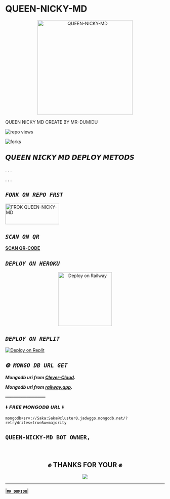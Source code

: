 # QUEEN-NICKY-MD

  <p align="center">  
  <a href="(https://telegra.ph/file/0a2f87c8fd80076d765e3.jpg)">
    <img alt="QUEEN-NICKY-MD" height="300" src="https://telegra.ph/file/0a2f87c8fd80076d765e3.jpg">
    
  
  </a>
</p>  


QUEEN NICKY MD CREATE BY MR-DUMIDU






![repo views](https://hits.seeyoufarm.com/api/count/incr/badge.svg?url=https%3A%2F%2Fgithub.com%2FQUEEN-NICKY-MD-V1%2FQUEEN-NICKY-MD&count_bg=%2379C83D&title_bg=%23555555&icon=gitpod.svg&icon_color=%23E7E7E7&title=Views&edge_flat=false)

![forks](https://img.shields.io/github/forks/QUEEN-NICKY-MD-V1/QUEEN-NICKY-MD?label=Forks&style=social)





 ## 𝙌𝙐𝙀𝙀𝙉 𝙉𝙄𝘾𝙆𝙔 𝙈𝘿 𝘿𝙀𝙋𝙇𝙊𝙔 𝙈𝙀𝙏𝙊𝘿𝙎
.
.
.

 

.
.
.
## *`FORK ON REPO FRST`*




 <a href="https://github.com/QUEEN-NICKY-MD-V1/QUEEN-NICKY-MD/fork" target="blank"><img align="center" src="https://i.imgur.com/cxaSEWe.png" alt="FROK QUEEN-NICKY-MD" height="65" width="170" /></a>




 
 ## *`SCAN ON QR`*



 
 
**[SCAN QR-CODE](https://replit.com/@QUEENNICKYMDv1/QUEEN-NICKY-MD-V1-QR?v=1)**




## *`DEPLOY ON HEROKU`*




<p align="center">
<a href="https://heroku.com/deploy?template=https://github.com/QUEENNICKYMDv1/QUEEN-NICKY-MD-ERROR-FIX-v1"><img src="https://www.herokucdn.com/deploy/button.svg" alt="Deploy on Railway" width="170px"></a>
</p>



 ## *`DEPLOY ON REPLIT`*




[![Deploy on Replit](https://repl.it/badge/github/quiec/whatsAlfa)](https://replit.com/github/QUEENNICKYMDv1/QUEEN-NICKY-MD-ERROR-FIX-v1)











## *`⨷ MONGO DB URL GET`*

 ***Mongodb uri from [Clever-Cloud](https://api.clever-cloud.com/v2/session/login).***

***Mongodb uri from [railway.app](https://railway.app).***

━━━━━━━━━━━━━━━

⬇️ 𝙁𝙍𝙀𝙀 𝙈𝙊𝙉𝙂𝙊𝘿𝘽 𝙐𝙍𝙇 ⬇️
```
mongodb+srv://Saka:Saka@cluster0.jadwggo.mongodb.net/?retryWrites=true&w=majority

```






## **`QUEEN-NICKY-MD BOT OWNER,`**

<br>
<div>
<h2 align="center">✊ THANKS FOR YOUR ✊</h2>
<div align="center">
<img src="*https://telegra.ph/file/ae42844d1eb41e25b7311.jpg*">
</div>
<hr>
</div>
</div>
    </center>
</body>

|**[`MR DUMIDU`](https://wa.me//+94742443114)**|




     

